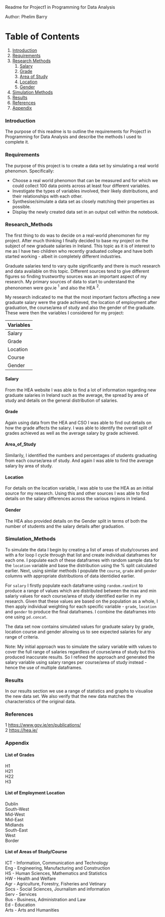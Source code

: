 Readme for Project1 in Programming for Data Analysis

Author: Phelim Barry

# Table of Contents

1. [Introduction](#Introduction)
2. [Requirements](#Requirements)
3. [Research Methods](#Research_Methods)
    1. [Salary](#Salary)
    2. [Grade](#Grade)
    3. [Area of Study](#Area_of_Study)
    4. [Location](#Location)
    5. [Gender](#Gender)
4. [Simulation Methods](#Simulation_Methods)
5. [Results](#Results)
6. [References](#References)
7. [Appendix](#Appendix)


### Introduction
The purpose of this readme is to outline the requirements for Project1 in Programming for Data Analysis and describe the methods I used to complete it.

### Requirements
The purpose of this project is to create a data set by simulating a real world phenomon. Specifically:   
* Choose a real world phenomon that can be measured and for which we could collect 100 data points across at least four different variables.
* Investigate the types of variables involved, their likely distributions, and their relationships with each other.
* Synthesise/simulate a data set as closely matching their properties as possible.
* Display the newly created data set in an output cell within the notebook.


### Research_Methods
The first thing to do was to decide on a real-world phenomonen for my project. After much thinking I finally decided to base my project on the subject of new graduate salaries in Ireland. This topic as it is of interest to me as I have two children who recently graduated college and have both started working - albeit in completely different industries.

Graduate salaries tend to vary quite significantly and there is much research and data available on this topic. Different sources tend to give different figures so finding trustworthy sources was an important aspect of my research. My primary sources of data to start to understand the phenonomen were gov.ie $^1$ and also the HEA $^2$. 

My research indicated to me that the most important factors affecting a new graduate salary were the grade achieved, the location of employment after graduation, the course/area of study and also the gender of the graduate. These were then the variables I considered for my project:

| Variables| 
| --- |
| Salary |
| Grade |
| Location |
| Course |
| Gender |



#### Salary
From the HEA website I was able to find a lot of information regarding new graduate salaries in Ireland such as the average, the spread by area of study and details on the general distribution of salaries.

#### Grade
Again using data from the HEA and CSO I was able to find out details on how the grade affects the salary. I was able to identify the overall split of grades achieved as well as the average salary by grade achieved.

#### Area_of_Study
Similarily, I identified the numbers and percentages of students graduating from each course/area of study. And again I was able to find the average salary by area of study.

#### Location
For details on the location variable, I was able to use the HEA as an initial source for my research. Using this and other sources I was able to find details on the salary differences across the various regions in Ireland.

#### Gender
The HEA also provided details on the Gender split in terms of both the number of students and the salary details after graduation.



### Simulation_Methods
To simulate the data I begin by creating a list of areas of study/courses and with a for loop I cycle through that list and create individual dataframes for each one. I populate each of these dataframes with random sample data for the ```location``` variable and base the distribution using the % split calculated earlier. Next, using similar methods I populate the ```course```, ```grade``` and ```gender``` columns with appropriate distributions of data identidied earlier.   

For ```salary``` I firstly populate each dataframe using ```random.randint``` to produce a range of values which are distributed between the max and min salariy values for each course/area of study  identified earlier in my research. Given that these values are based on the population as a whole, I then apply individual weighting for each specific variable - ```grade```, ```location``` and ```gender``` to produce the final dataframes. I combine the dataframes into one using ```pd.concat```.

The data set now contains simulated values for graduate salary by grade, location course and gender allowing us to see expected salaries for any range of criteria.

Note: My initial approach was to simulate the salary variable with values to cover the full range of salaries regardless of course/area of study but this produced inaccurate results. So I refined the approach and generated the salary variable using salary ranges per course/area of study instead - hence the use of multiple dataframes.

### Results
In our results section we use a range of statistics and graphs to visualise the new data set. We also verify that the new data matches the characteristics of the original data.

### References
$1$ https://www.gov.ie/en/publications/   
$2$ https://hea.ie/

### Appendix

#### List of Grades
H1   
H21   
H22   
H3   

#### List of Employment Location
Dublin     
South-West   
Mid-West   
Mid-East   
Midlands   
South-East   
West   
Border   

#### List of Areas of Study/Course
ICT - Information, Communication and Technology   
Eng - Engineering, Manufacturing and Construction   
HS - Human Sciences, Mathematics and Statistics   
HW - Health and Welfare   
Agr - Agriculture, Forestry, Fisheries and Vetinary   
Socs - Social Sciences, Journalism and information   
Serv - Services   
Bus - Business, Administration and Law   
Ed - Education   
Arts - Arts and Humanities

